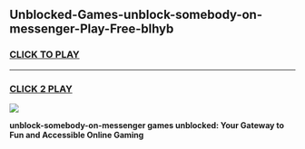 
## Unblocked-Games-unblock-somebody-on-messenger-Play-Free-blhyb
<h3>
<a href="https://premium76.site?title=unblock-somebody-on-messenger&ref=23A">CLICK TO PLAY</a></h3>
<hr>

<h3>
<a href="https://premium76.site?title=unblock-somebody-on-messenger&ref=23A">CLICK 2 PLAY</a>
  
</h3>

<a href="https://premium76.site?title=unblock-somebody-on-messenger&ref=23A"><img src="https://clearcache.store/games.png"></a>


**unblock-somebody-on-messenger games unblocked: Your Gateway to Fun and Accessible Online Gaming**
